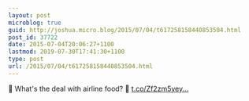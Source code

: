 ```yaml
---
layout: post
microblog: true
guid: http://joshua.micro.blog/2015/07/04/t617258158440853504.html
post_id: 37722
date: 2015-07-04T20:06:27+1100
lastmod: 2019-07-30T17:41:30+1100
type: post
url: /2015/07/04/t617258158440853504.html
---
```

🎵 What's the deal with airline food? 🎵 [t.co/Zf2zm5yey...](https://t.co/Zf2zm5yeyV)
